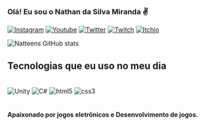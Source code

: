 ### Olá! Eu sou o Nathan da Silva Miranda ✌️

[![Instagram](https://img.shields.io/badge/Instagram-E4405F?style=for-the-badge&logo=instagram&logoColor=white)](https://www.instagram.com/Natteenss/)
[![Youtube](https://img.shields.io/badge/YouTube-FF0000?style=for-the-badge&logo=youtube&logoColor=white)](https://www.youtube.com/channel/UC7nfGqB5H_qKciKJwGScinw)
[![Twitter](https://img.shields.io/badge/Twitter-1DA1F2?style=for-the-badge&logo=twitter&logoColor=white)](https://twitter.com/Natteenss)
[![Twitch](https://img.shields.io/badge/Twitch-9146FF?style=for-the-badge&logo=twitch&logoColor=white)](https://www.twitch.tv/natteens)
[![Itchio](https://img.shields.io/badge/Itch.io-FA5C5C?style=for-the-badge&logo=itchdotio&logoColor=white)](https://natteens.itch.io)


![Natteens GitHub stats](https://github-readme-stats.vercel.app/api?username=Natteens&show_icons=true&theme=onedark&includeallcommits=true)


## Tecnologias que eu uso no meu dia

<div style="display: inline_block"><br/>
<img align="center" alt="Unity" src="https://img.shields.io/badge/Unity-100000?style=for-the-badge&logo=unity&logoColor=white" />
<img align="center" alt="C#" src="https://img.shields.io/badge/C%23-239120?style=for-the-badge&logo=c-sharp&logoColor=white" />
<img align="center" alt="html5" src="https://img.shields.io/badge/HTML5-E34F26?style=for-the-badge&logo=html5&logoColor=white" />
<img align="center" alt="css3" src="https://img.shields.io/badge/CSS3-1572B6?style=for-the-badge&logo=css3&logoColor=white" />
</div><br/>

#### Apaixonado por jogos  eletrônicos e Desenvolvimento de jogos.

